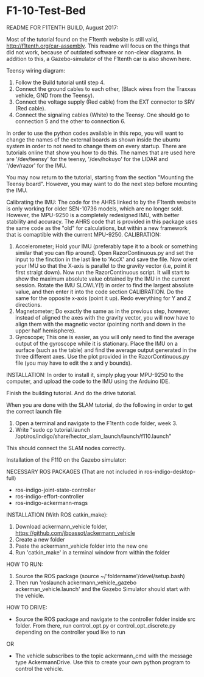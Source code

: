 # F1-10-Test-Bed

README FOR F1TENTH BUILD, August 2017:

Most of the tutorial found on the F1tenth website is still valid, http://f1tenth.org/car-assembly. This readme will focus on the things that did not work, because of outdated software or non-clear diagrams. In addition to this, a Gazebo-simulator of the F1tenth car is also shown here.

Teensy wiring diagram:
1. Follow the Build tutorial until step 4. 
2. Connect the ground cables to each other, (Black wires from the Traxxas vehicle, GND from the Teensy).
3. Connect the voltage supply (Red cable) from the EXT connector to SRV (Red cable).
4. Connect the signaling cables (White) to the Teensy. One should go to connection 5 and the other to connection 6.

In order to use the python codes available in this repo, you will want to change the names of the external boards as shown inside the ubuntu system in order to not need to change them on every startup. There are tutorials online that show you how to do this. The names that are used here are '/dev/teensy' for the teensy, '/dev/hokuyo' for the LIDAR and '/dev/razor' for the IMU.

You may now return to the tutorial, starting from the section "Mounting the Teensy board". However, you may want to do the next step before mounting the IMU.

Calibrating the IMU:
The code for the AHRS linked to by the F1tenth website is only working for older SEN-10736 models, which are no longer sold. However, the MPU-9250 is a completely redesigned IMU, with better stability and accuracy. The AHRS code that is provided in this package uses the same code as the "old" for calculations, but within a new framework that is comaptible with the current MPU-9250.
CALIBRATION:
1. Accelerometer; Hold your IMU (preferably tape it to a book or something similar that you can flip around). Open RazorContinuous.py and set the input to the finction in the last line to 'AccX' and save the file. Now orient your IMU so that the X-axis is parallel to the gravity vector (i.e, point it first straigt down). Now run the RazorContinuous script. It will start to show the maximum absolute value obtained by the IMU in the current session. Rotate the IMU SLOWLY(!) in order to find the largest absolute value, and then enter it into the code section CALIBRATION. Do the same for the opposite x-axis (point it up). Redo everything for Y and Z directions.
2. Magnetometer; Do exactly the same as in the previous step, however, instead of aligned the axes with the gravity vector, you will now have to align them with the magnetic vector (pointing north and down in the upper half hemisphere).
3. Gyroscope; This one is easier, as you will only need to find the average output of the gyroscope while it is stationary. Place the IMU on a surface (such as the table) and find the average output generated in the three different axes. Use the plot provided in the RazorContinuous.py file (you may have to edit the x and y bounds).

INSTALLATION: In order to install it, simply plug your MPU-9250 to the computer, and upload the code to the IMU using the Arduino IDE.

Finish the building tutorial. And do the drive tutorial.

When you are done with the SLAM tutorial, do the following in order to get the correct launch file 
1. Open a terminal and navigate to the F1tenth code folder, week 3.
2. Write "sudo cp tutorial.launch /opt/ros/indigo/share/hector_slam_launch/launch/f110.launch"

This should connect the SLAM nodes correctly.


Installation of the F110 on the Gazebo simulator:

NECESSARY ROS PACKAGES (That are not included in ros-indigo-desktop-full)
* ros-indigo-joint-state-controller
* ros-indigo-effort-controller
* ros-indigo-ackermann-msgs

INSTALLATION (With ROS catkin_make):
1. Download ackermann_vehicle folder, https://github.com/jbpassot/ackermann_vehicle
2. Create a new folder
3. Paste the ackermann_vehicle folder into the new one
4. Run 'catkin_make' in a terminal window from within the folder

HOW TO RUN:
1. Source the ROS package (source ~/'foldername'/devel/setup.bash)
2. Then run 'roslaunch ackermann_vehicle_gazebo ackerman_vehicle.launch' and the Gazebo Simulator should start with the vehicle.

HOW TO DRIVE:
* Source the ROS package and navigate to the controller folder inside src folder. From there, run control_opt.py or control_opt_discrete.py depending on the controller youd like to run

OR
* The vehicle subscribes to the topic ackermann_cmd with the message type AckermannDrive. Use this to create your own python program to control the vehicle.
